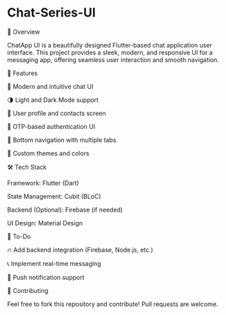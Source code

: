 ﻿# Chat-Series-UI

 📌 Overview

ChatApp UI is a beautifully designed Flutter-based chat application user interface. This project provides a sleek, modern, and responsive UI for a messaging app, offering seamless user interaction and smooth navigation.

🚀 Features

📱 Modern and intuitive chat UI

🌗 Light and Dark Mode support

👤 User profile and contacts screen

🔑 OTP-based authentication UI

📌 Bottom navigation with multiple tabs

🎨 Custom themes and colors

🛠 Tech Stack

Framework: Flutter (Dart)

State Management: Cubit (BLoC)

Backend (Optional): Firebase (if needed)

UI Design: Material Design



📌 To-Do

🔥 Add backend integration (Firebase, Node.js, etc.)

📞 Implement real-time messaging

🔔 Push notification support

🤝 Contributing

Feel free to fork this repository and contribute! Pull requests are welcome.
